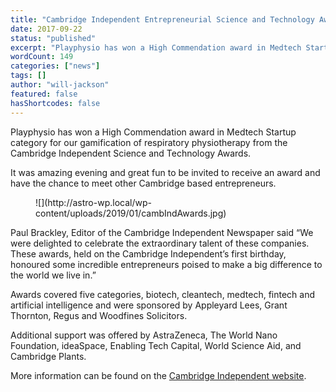 ```yaml
---
title: "Cambridge Independent Entrepreneurial Science and Technology Awards"
date: 2017-09-22
status: "published"
excerpt: "Playphysio has won a High Commendation award in Medtech Startup category for our gamification of respiratory physiotherapy from the Cambridge Independent Science and Technology Awards."
wordCount: 149
categories: ["news"]
tags: []
author: "will-jackson"
featured: false
hasShortcodes: false
---
```


Playphysio has won a High Commendation award in Medtech Startup category for our gamification of respiratory physiotherapy from the Cambridge Independent Science and Technology Awards.

It was amazing evening and great fun to be invited to receive an award and have the chance to meet other Cambridge based entrepreneurs.

<figure >![](http://astro-wp.local/wp-content/uploads/2019/01/cambIndAwards.jpg)</figure>

Paul Brackley, Editor of the Cambridge Independent Newspaper said “We were delighted to celebrate the extraordinary talent of these companies. These awards, held on the Cambridge Independent’s first birthday, honoured some incredible entrepreneurs poised to make a big difference to the world we live in.”

Awards covered five categories, biotech, cleantech, medtech, fintech and artificial intelligence and were sponsored by Appleyard Lees, Grant Thornton, Regus and Woodfines Solicitors.

Additional support was offered by AstraZeneca, The World Nano Foundation,  ideaSpace, Enabling Tech Capital, World Science Aid, and Cambridge Plants.

More information can be found on the [Cambridge Independent website](https://www.cambridgeindependent.co.uk/business/winners-of-the-cambridge-independent-entrepreneurial-science-and-technology-awards-revealed-9051223/).